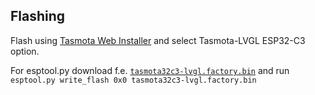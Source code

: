 ## Flashing 

Flash using [Tasmota Web Installer](https://tasmota.github.io/install/) and select Tasmota-LVGL ESP32-C3 option.

For esptool.py download f.e. [`tasmota32c3-lvgl.factory.bin`](https://github.com/tasmota/install/raw/main/firmware/unofficial/tasmota32c3-lvgl.factory.bin) and run `esptool.py write_flash 0x0 tasmota32c3-lvgl.factory.bin`
